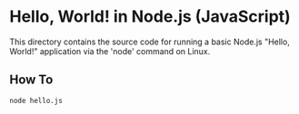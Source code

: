 # Hello, World! in Node.js (JavaScript)

This directory contains the source code for running a basic Node.js "Hello, World!" application via the 'node' command on Linux.

How To
------

```sh
node hello.js
```

